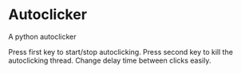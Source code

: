 # Autoclicker
A python autoclicker

Press first key to start/stop autoclicking.
Press second key to kill the autoclicking thread.
Change delay time between clicks easily.
